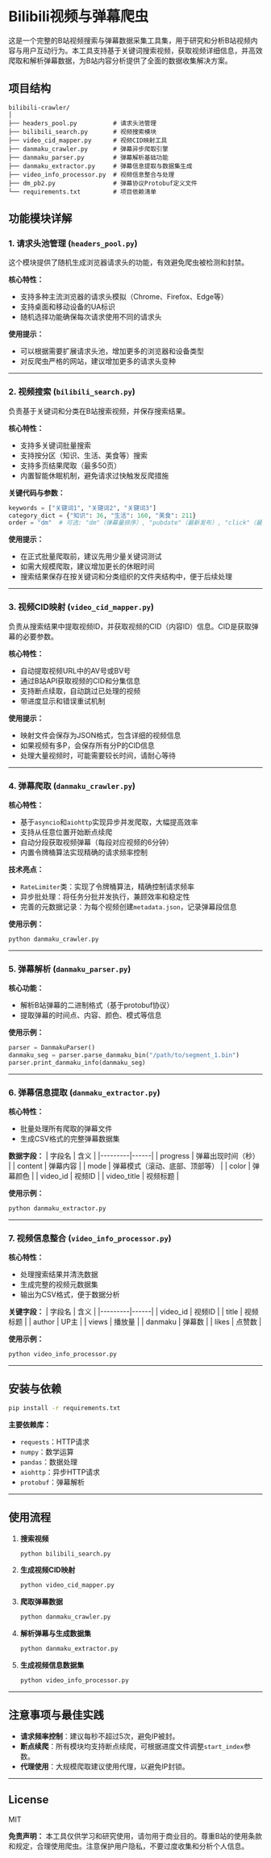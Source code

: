 # Bilibili视频与弹幕爬虫

这是一个完整的B站视频搜索与弹幕数据采集工具集，用于研究和分析B站视频内容与用户互动行为。本工具支持基于关键词搜索视频，获取视频详细信息，并高效爬取和解析弹幕数据，为B站内容分析提供了全面的数据收集解决方案。

## 项目结构
```
bilibili-crawler/
│
├── headers_pool.py          # 请求头池管理
├── bilibili_search.py       # 视频搜索模块
├── video_cid_mapper.py      # 视频CID映射工具
├── danmaku_crawler.py       # 弹幕异步爬取引擎
├── danmaku_parser.py        # 弹幕解析基础功能
├── danmaku_extractor.py     # 弹幕信息提取与数据集生成
├── video_info_processor.py  # 视频信息整合与处理
├── dm_pb2.py                # 弹幕协议Protobuf定义文件
└── requirements.txt         # 项目依赖清单
```

## 功能模块详解

### 1. 请求头池管理 (`headers_pool.py`)

这个模块提供了随机生成浏览器请求头的功能，有效避免爬虫被检测和封禁。

**核心特性：**
- 支持多种主流浏览器的请求头模拟（Chrome、Firefox、Edge等）
- 支持桌面和移动设备的UA标识
- 随机选择功能确保每次请求使用不同的请求头

**使用提示：**
- 可以根据需要扩展请求头池，增加更多的浏览器和设备类型
- 对反爬虫严格的网站，建议增加更多的请求头变种

---

### 2. 视频搜索 (`bilibili_search.py`)

负责基于关键词和分类在B站搜索视频，并保存搜索结果。

**核心特性：**
- 支持多关键词批量搜索
- 支持按分区（知识、生活、美食等）搜索
- 支持多页结果爬取（最多50页）
- 内置智能休眠机制，避免请求过快触发反爬措施

**关键代码与参数：**
```python
keywords = ["关键词1", "关键词2", "关键词3"]
category_dict = {"知识": 36, "生活": 160, "美食": 211}
order = "dm"  # 可选: "dm"（弹幕量排序）, "pubdate"（最新发布）, "click"（最多播放）
```

**使用提示：**
- 在正式批量爬取前，建议先用少量关键词测试
- 如需大规模爬取，建议增加更长的休眠时间
- 搜索结果保存在按关键词和分类组织的文件夹结构中，便于后续处理

---

### 3. 视频CID映射 (`video_cid_mapper.py`)

负责从搜索结果中提取视频ID，并获取视频的CID（内容ID）信息。CID是获取弹幕的必要参数。

**核心特性：**
- 自动提取视频URL中的AV号或BV号
- 通过B站API获取视频的CID和分集信息
- 支持断点续取，自动跳过已处理的视频
- 带进度显示和错误重试机制

**使用提示：**
- 映射文件会保存为JSON格式，包含详细的视频信息
- 如果视频有多P，会保存所有分P的CID信息
- 处理大量视频时，可能需要较长时间，请耐心等待

---

### 4. 弹幕爬取 (`danmaku_crawler.py`)

**核心特性：**
- 基于`asyncio`和`aiohttp`实现异步并发爬取，大幅提高效率
- 支持从任意位置开始断点续爬
- 自动分段获取视频弹幕（每段对应视频的6分钟）
- 内置令牌桶算法实现精确的请求频率控制

**技术亮点：**
- `RateLimiter`类：实现了令牌桶算法，精确控制请求频率
- 异步批处理：将任务分批并发执行，兼顾效率和稳定性
- 完善的元数据记录：为每个视频创建`metadata.json`，记录弹幕段信息

**使用示例：**
```python
python danmaku_crawler.py
```

---

### 5. 弹幕解析 (`danmaku_parser.py`)

**核心功能：**
- 解析B站弹幕的二进制格式（基于protobuf协议）
- 提取弹幕的时间点、内容、颜色、模式等信息

**使用示例：**
```python
parser = DanmakuParser()
danmaku_seg = parser.parse_danmaku_bin("/path/to/segment_1.bin")
parser.print_danmaku_info(danmaku_seg)
```

---

### 6. 弹幕信息提取 (`danmaku_extractor.py`)

**核心特性：**
- 批量处理所有爬取的弹幕文件
- 生成CSV格式的完整弹幕数据集

**数据字段：**
| 字段名  | 含义 |
|---------|------|
| progress | 弹幕出现时间（秒） |
| content  | 弹幕内容 |
| mode     | 弹幕模式（滚动、底部、顶部等） |
| color    | 弹幕颜色 |
| video_id | 视频ID |
| video_title | 视频标题 |

**使用示例：**
```bash
python danmaku_extractor.py
```

---

### 7. 视频信息整合 (`video_info_processor.py`)

**核心特性：**
- 处理搜索结果并清洗数据
- 生成完整的视频元数据集
- 输出为CSV格式，便于数据分析

**关键字段：**
| 字段名  | 含义 |
|---------|------|
| video_id | 视频ID |
| title    | 视频标题 |
| author   | UP主 |
| views    | 播放量 |
| danmaku  | 弹幕数 |
| likes    | 点赞数 |

**使用示例：**
```bash
python video_info_processor.py
```

---

## 安装与依赖

```bash
pip install -r requirements.txt
```

**主要依赖库：**
- `requests`：HTTP请求
- `numpy`：数学运算
- `pandas`：数据处理
- `aiohttp`：异步HTTP请求
- `protobuf`：弹幕解析

---

## 使用流程

1. **搜索视频**
   ```bash
   python bilibili_search.py
   ```
2. **生成视频CID映射**
   ```bash
   python video_cid_mapper.py
   ```
3. **爬取弹幕数据**
   ```bash
   python danmaku_crawler.py
   ```
4. **解析弹幕与生成数据集**
   ```bash
   python danmaku_extractor.py
   ```
5. **生成视频信息数据集**
   ```bash
   python video_info_processor.py
   ```

---

## 注意事项与最佳实践

- **请求频率控制**：建议每秒不超过5次，避免IP被封。
- **断点续爬**：所有模块均支持断点续爬，可根据进度文件调整`start_index`参数。
- **代理使用**：大规模爬取建议使用代理，以避免IP封锁。

---

## License

MIT

**免责声明：** 本工具仅供学习和研究使用，请勿用于商业目的。尊重B站的使用条款和规定，合理使用爬虫。注意保护用户隐私，不要过度收集和分析个人信息。

